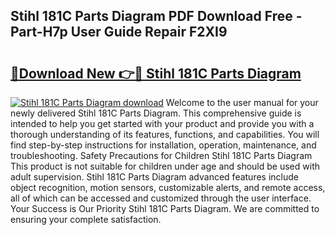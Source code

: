 ## Stihl 181C Parts Diagram PDF Download Free - Part-H7p User Guide Repair F2XI9

# <h2><a href="http://dfnlgta.blite.top/?on=Stihl+181C+Parts+Diagram">🔗Download New 👉🔴 Stihl 181C Parts Diagram</a></h2>

[![Stihl 181C Parts Diagram download](https://i.imgur.com/lujVjoI.png)](http://dfnlgta.blite.top/?on=Stihl+181C+Parts+Diagram)
Welcome to the user manual for your newly delivered Stihl 181C Parts Diagram. This comprehensive guide is intended to help you get started with your product and provide you with a thorough understanding of its features, functions, and capabilities. You will find step-by-step instructions for installation, operation, maintenance, and troubleshooting. Safety Precautions for Children Stihl 181C Parts Diagram This product is not suitable for children under age and should be used with adult supervision. Stihl 181C Parts Diagram advanced features include object recognition, motion sensors, customizable alerts, and remote access, all of which can be accessed and customized through the user interface. Your Success is Our Priority Stihl 181C Parts Diagram. We are committed to ensuring your complete satisfaction.
